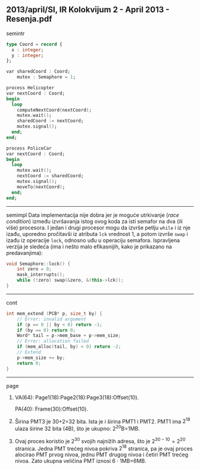 2013/april/SI, IR Kolokvijum 2 - April 2013 - Resenja.pdf
--------------------------------------------------------------------------------
semintr
```ada
type Coord = record {
  x : integer;
  y : integer;
};

var sharedCoord : Coord;
    mutex : Semaphore = 1;

process Helicopter
var nextCoord : Coord;
begin
  loop
    computeNextCoord(nextCoord);
    mutex.wait();
    sharedCoord := nextCoord;
    mutex.signal();
  end;
end;

process PoliceCar
var nextCoord : Coord;
begin
  loop
    mutex.wait();
    nextCoord := sharedCoord;
    mutex.signal();
    moveTo(nextCoord);
  end;
end;
```

--------------------------------------------------------------------------------
semimpl
Data implementacija nije dobra jer je moguće utrkivanje (*race condition*) između izvršavanja
istog ovog koda za isti semafor na dva (ili više) procesora. I jedan i drugi procesor mogu da
izvrše petlju `while` i iz nje izađu, uporedno pročitavši iz atributa `lck` vrednost 1, a potom
izvrše `swap` i izađu iz operacije `lock`, odnosno uđu u operaciju semafora. Ispravljena verzija
je sledeća (ima i nešto malo efikasnijih, kako je prikazano na predavanjima):
```cpp
void Semaphore::lock() {
    int zero = 0;
    mask_interrupts();
    while (!zero) swap(&zero, &(this->lck));
}
```

--------------------------------------------------------------------------------
cont
```cpp
int mem_extend (PCB* p, size_t by) {
    // Error: invalid argument
    if (p == 0 || by < 0) return -1;
    if (by == 0) return 0;
    Word* tail = p->mem_base + p->mem_size;
    // Error: allocation failed
    if (mem_alloc(tail, by) < 0) return -2;
    // Extend
    p->mem_size += by;
    return 0;
}
```

--------------------------------------------------------------------------------
page
1. VA(64): Page1(18):Page2(18):Page3(18):Offset(10).

   PA(40): Frame(30):Offset(10).
2. Širina PMT3 je 30+2=32 bita. Ista je i širina PMT1 i PMT2. PMT1 ima $2^{18}$ ulaza širine 32 bita (4B), što je ukupno: $2^{20}$B=1MB.
3. Ovaj proces koristio je $2^{30}$ svojih najnižih adresa, što je $2^{30-10}=2^{20}$ stranica. Jedna PMT trećeg nivoa pokriva $2^{18}$ stranica, pa je ovaj proces alocirao PMT prvog nivoa, jednu PMT drugog nivoa i četiri PMT trećeg nivoa. Zato ukupna veličina PMT iznosi $6\cdot1$MB=6MB.
